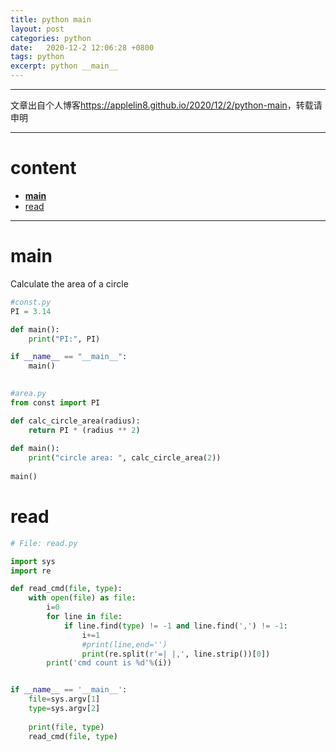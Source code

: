 ```yaml
---
title: python main
layout: post
categories: python
date:   2020-12-2 12:06:28 +0800
tags: python
excerpt: python __main__
---
```

--------------------
文章出自个人博客<https://applelin8.github.io/2020/12/2/python-main>，转载请申明

------------------
# content <span id="home">
* [__main__](#1)
* [read](#2)

----------------------------

# main <span id="1">

Calculate the area of a circle

```python
#const.py
PI = 3.14

def main():
    print("PI:", PI)

if __name__ == "__main__":
    main()
  
```



```python
#area.py
from const import PI

def calc_circle_area(radius):
    return PI * (radius ** 2)
    
def main():
    print("circle area: ", calc_circle_area(2))
    
main()
```

# read <span id="2">

```python
# File: read.py

import sys
import re

def read_cmd(file, type):
    with open(file) as file:
        i=0
        for line in file:
            if line.find(type) != -1 and line.find(',') != -1:
                i+=1
                #print(line,end='')
                print(re.split(r'=| |,', line.strip())[0])
        print('cmd count is %d'%(i))


if __name__ == '__main__':
    file=sys.argv[1]
    type=sys.argv[2]
    
    print(file, type)
    read_cmd(file, type)
```

